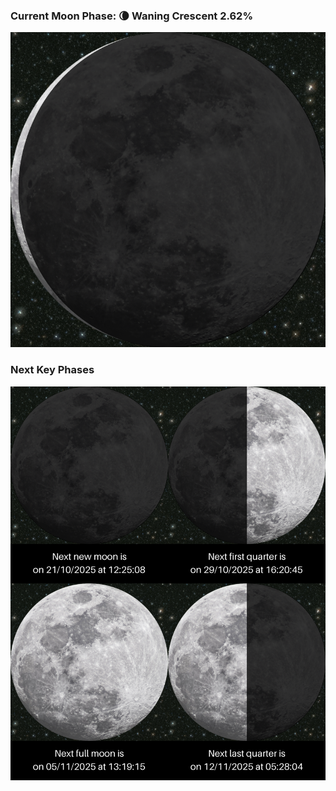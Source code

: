 ### Current Moon Phase: 🌘 Waning Crescent 2.62%
![Moon Phase](moonphase.png)
### Next Key Phases
![Gallery](gallery.png)